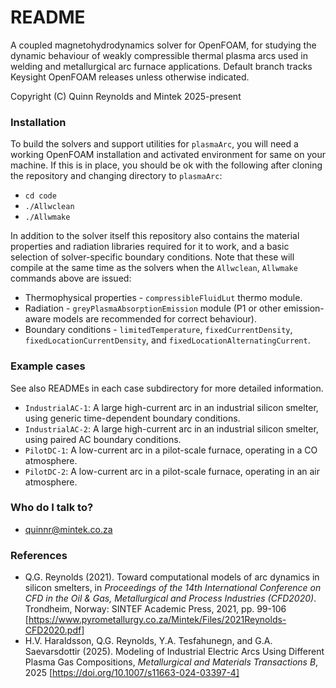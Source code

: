 # README #

A coupled magnetohydrodynamics solver for OpenFOAM, for studying the dynamic behaviour of weakly compressible thermal plasma arcs used in welding and metallurgical arc furnace applications. Default branch tracks Keysight OpenFOAM releases unless otherwise indicated.

Copyright (C) Quinn Reynolds and Mintek 2025-present

### Installation ###

To build the solvers and support utilities for `plasmaArc`, you will need a working OpenFOAM installation and activated environment for same on your machine. If this is in place, you should be ok with the following after cloning the repository and changing directory to `plasmaArc`:

* `cd code`
* `./Allwclean`
* `./Allwmake`

In addition to the solver itself this repository also contains the material properties and radiation libraries required for it to work, and a basic selection of solver-specific boundary conditions. Note that these will compile at the same time as the solvers when the `Allwclean`, `Allwmake` commands above are issued:

* Thermophysical properties - `compressibleFluidLut` thermo module.
* Radiation - `greyPlasmaAbsorptionEmission` module (P1 or other emission-aware models are recommended for correct behaviour).
* Boundary conditions - `limitedTemperature`, `fixedCurrentDensity`, `fixedLocationCurrentDensity`, and `fixedLocationAlternatingCurrent`.

### Example cases ###

See also READMEs in each case subdirectory for more detailed information.

* `IndustrialAC-1`: A large high-current arc in an industrial silicon smelter, using generic time-dependent boundary conditions.
* `IndustrialAC-2`: A large high-current arc in an industrial silicon smelter, using paired AC boundary conditions.
* `PilotDC-1`: A low-current arc in a pilot-scale furnace, operating in a CO atmosphere.
* `PilotDC-2`: A low-current arc in a pilot-scale furnace, operating in an air atmosphere.

### Who do I talk to? ###

* quinnr@mintek.co.za

### References

* Q.G. Reynolds (2021). Toward computational models of arc dynamics in silicon smelters, in *Proceedings of the 14th International Conference on CFD in the Oil & Gas, Metallurgical and Process Industries (CFD2020)*. Trondheim, Norway: SINTEF Academic Press, 2021, pp. 99-106 [https://www.pyrometallurgy.co.za/Mintek/Files/2021Reynolds-CFD2020.pdf]
* H.V. Haraldsson, Q.G. Reynolds, Y.A. Tesfahunegn, and G.A. Saevarsdottir (2025). Modeling of Industrial Electric Arcs Using Different Plasma Gas Compositions, *Metallurgical and Materials Transactions B*, 2025 [https://doi.org/10.1007/s11663-024-03397-4]
